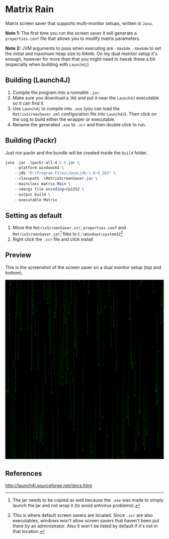 # Matrix Rain

Matrix screen saver that supports multi-monitor setups, written in `Java`.

**Note 1:** The first time you run the screen saver it will generate a `properties.conf` file that allows you to modify matrix parameters.

**Note 2:** JVM arguments to pass when executing are `-Xms64m -Xmx64m` to set the initial and maximum heap size to 64mb. On my dual monitor setup it's enough, however for more than that you might need to tweak these a bit (especially when building with `Launch4j`)

## Building (Launch4J)

1. Compile the program into a runnable `.jar`.
2. Make sure you download a `JRE` and put it near the `Launch4J` executable so it can find it.
3. Use `Launch4j` to compile into `.exe` (you can load the `MatrixScreenSaver.xml` configuration file into `Launch4J`). Then click on the cog to build either the wrapper or executable.
4. Rename the generated `.exe` to `.scr` and then double click to run.

## Building (Packr)

Just run packr and the bundle will be created inside the `build` folder.
```Powershell
java -jar .\packr-all-4.0.0.jar \
	--platform windows64 \
	--jdk "D:\Program Files\Java\jdk-1-8-0_282" \
	--classpath .\MatrixScreenSaver.jar \
	--mainclass matrix.Main \
	--vmargs file.encoding=Cp1252 \
	--output build \
	--executable Matrix
```

## Setting as default

1. Move the `MatrixScreenSaver.scr`, `properties.conf` and `MatrixScreenSaver.jar`[^2] files to `C:\Windows\system32`[^1]
2. Right click the `.scr` file and click install

[^1]: This is where default screen savers are located. Since `.scr` are also executables, windows won't allow screen savers that haven't been put there by an administrator. Also it won't be listed by default if it's not in that location.
[^2]: The jar needs to be copied as well because the `.exe` was made to simply launch the jar and not wrap it (to avoid antivirus problems). 

## Preview

This is the screenshot of the screen saver on a dual monitor setup (top and bottom).

![Matrix Preview](https://github.com/54754N4/Matrix-Rain/blob/master/Preview.png?raw=true)

## References

http://launch4j.sourceforge.net/docs.html
